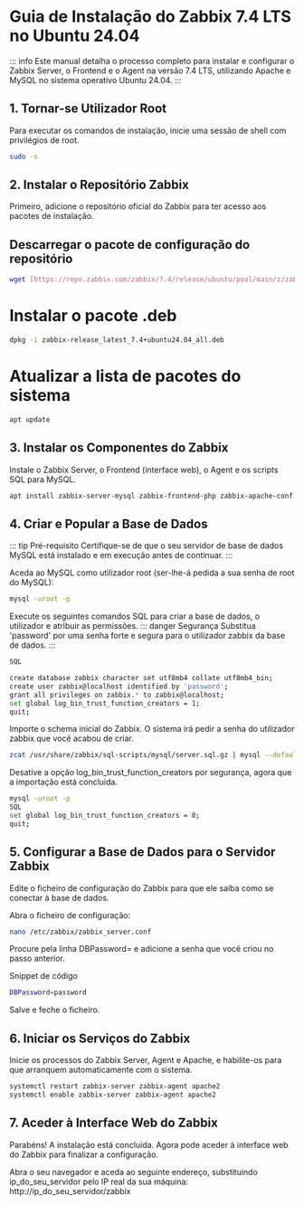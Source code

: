 # Guia de Instalação do Zabbix 7.4 LTS no Ubuntu 24.04

::: info
Este manual detalha o processo completo para instalar e configurar o Zabbix Server, o Frontend e o Agent na versão 7.4 LTS, utilizando Apache e MySQL no sistema operativo Ubuntu 24.04.
:::

## 1. Tornar-se Utilizador Root

Para executar os comandos de instalação, inicie uma sessão de shell com privilégios de root.

```bash
sudo -s
```
## 2. Instalar o Repositório Zabbix
Primeiro, adicione o repositório oficial do Zabbix para ter acesso aos pacotes de instalação.


## Descarregar o pacote de configuração do repositório
```bash
wget [https://repo.zabbix.com/zabbix/7.4/release/ubuntu/pool/main/z/zabbix-release/zabbix-release_latest_7.4+ubuntu24.04_all.deb](https://repo.zabbix.com/zabbix/7.4/release/ubuntu/pool/main/z/zabbix-release/zabbix-release_latest_7.4+ubuntu24.04_all.deb)
```
# Instalar o pacote .deb
```bash
dpkg -i zabbix-release_latest_7.4+ubuntu24.04_all.deb
```

# Atualizar a lista de pacotes do sistema
```bash
apt update
```

## 3. Instalar os Componentes do Zabbix
Instale o Zabbix Server, o Frontend (interface web), o Agent e os scripts SQL para MySQL.

```bash
apt install zabbix-server-mysql zabbix-frontend-php zabbix-apache-conf zabbix-sql-scripts zabbix-agent
```
## 4. Criar e Popular a Base de Dados

::: tip Pré-requisito
Certifique-se de que o seu servidor de base de dados MySQL está instalado e em execução antes de continuar.
:::

Aceda ao MySQL como utilizador root (ser-lhe-á pedida a sua senha de root do MySQL):

```bash
mysql -uroot -p
```

Execute os seguintes comandos SQL para criar a base de dados, o utilizador e atribuir as permissões.
::: danger Segurança
Substitua 'password' por uma senha forte e segura para o utilizador zabbix da base de dados.
:::
```bash
SQL

create database zabbix character set utf8mb4 collate utf8mb4_bin;
create user zabbix@localhost identified by 'password';
grant all privileges on zabbix.* to zabbix@localhost;
set global log_bin_trust_function_creators = 1;
quit;
```

Importe o schema inicial do Zabbix. O sistema irá pedir a senha do utilizador zabbix que você acabou de criar.
```bash
zcat /usr/share/zabbix/sql-scripts/mysql/server.sql.gz | mysql --default-character-set=utf8mb4 -uzabbix -p zabbix
```
Desative a opção log_bin_trust_function_creators por segurança, agora que a importação está concluída.

```bash
mysql -uroot -p
SQL
set global log_bin_trust_function_creators = 0;
quit;
```

## 5. Configurar a Base de Dados para o Servidor Zabbix
Edite o ficheiro de configuração do Zabbix para que ele saiba como se conectar à base de dados.

Abra o ficheiro de configuração:

```bash
nano /etc/zabbix/zabbix_server.conf
```
Procure pela linha DBPassword= e adicione a senha que você criou no passo anterior.

Snippet de código
```bash
DBPassword=password
```
Salve e feche o ficheiro.

## 6. Iniciar os Serviços do Zabbix
Inicie os processos do Zabbix Server, Agent e Apache, e habilite-os para que arranquem automaticamente com o sistema.

```bash
systemctl restart zabbix-server zabbix-agent apache2
systemctl enable zabbix-server zabbix-agent apache2
```
## 7. Aceder à Interface Web do Zabbix

Parabéns! A instalação está concluída. Agora pode aceder à interface web do Zabbix para finalizar a configuração.

Abra o seu navegador e aceda ao seguinte endereço, substituindo ip_do_seu_servidor pelo IP real da sua máquina:
http://ip_do_seu_servidor/zabbix

